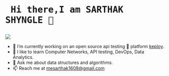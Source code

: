
  # <pre>          Hi there,I am SARTHAK SHYNGLE 👋          </pre>                    

![](https://komarev.com/ghpvc/?username=Sarthak160&color=green)

- 🔭 I’m currently working on an open source api testing 🧪 platform [keploy](https://github.com/keploy/keploy).
- 🌱 I like to learn Computer Networks, API testing, DevOps, Data Analytics.  
- 💬 Ask me about data structures and algorithms.
- 📫 Reach me at mesarthak1608@gmail.com 



<p>&nbsp;


